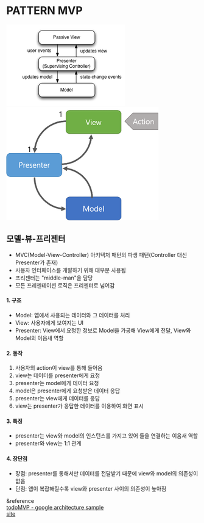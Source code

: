 PATTERN MVP
===========
![MVP pattern](/image/Model_View_Presenter_GUI_Design_Pattern.png)
![MVP pattern](/image/MVP.png)

## 모델-뷰-프리젠터
- MVC(Model-View-Controller) 아키텍처 패턴의 파생 패턴(Controller 대신 Presenter가 존재)
- 사용자 인터페이스를 개발하기 위해 대부분 사용됨
- 프리젠터는 "middle-man"을 담당
- 모든 프레젠테이션 로직은 프리젠터로 넘어감

#### 1. 구조
- Model: 앱에서 사용되는 데이터와 그 데이터를 처리
- View: 사용자에게 보여지는 UI
- Presenter: View에서 요청한 정보로 Model을 가공해 View에게 전달, View와 Model의 이음새 역할

#### 2. 동작
1) 사용자의 action이 view를 통해 들어옴
2) view는 데이터를 presenter에게 요청
3) presenter는 model에게 데이터 요청
4) model은 presenter에게 요청받은 데이터 응답
5) presenter는 view에게 데이터를 응답
6) view는 presenter가 응답한 데이터를 이용하여 화면 표시

#### 3. 특징
- presenter는 view와 model의 인스턴스를 가지고 있어 둘을 연결하는 이음새 역할
- presenter와 view는 1:1 관계

#### 4. 장단점
- 장점: presenter를 통해서만 데이터를 전달받기 때문에 view와 model의 의존성이 없음
- 단점: 앱이 복잡해질수록 view와 presenter 사이의 의존성이 높아짐

&reference   
[todoMVP - google architecture sample](https://github.com/android/architecture-samples/tree/todo-mvp)   
[site](https://beomy.tistory.com/43)
